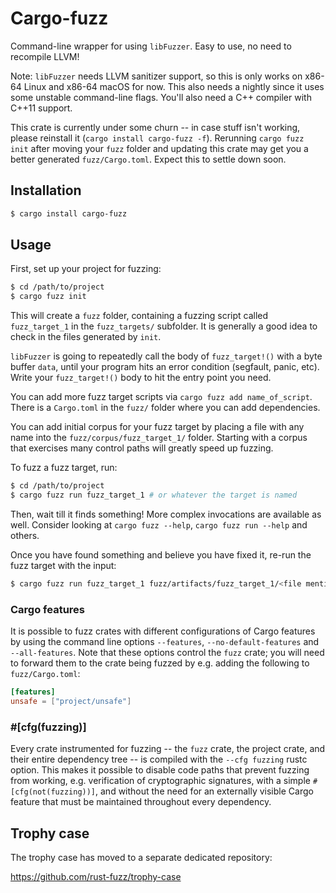 # Cargo-fuzz

Command-line wrapper for using `libFuzzer`. Easy to use, no need to recompile LLVM!

Note: `libFuzzer` needs LLVM sanitizer support, so this is only works on x86-64 Linux and x86-64 macOS for now. This also needs a nightly since it uses some unstable command-line flags. You'll also need a C++ compiler with C++11 support.

This crate is currently under some churn -- in case stuff isn't working, please reinstall it (`cargo install cargo-fuzz -f`). Rerunning `cargo fuzz init` after moving your `fuzz` folder and updating this crate may get you a better generated `fuzz/Cargo.toml`. Expect this to settle down soon.

## Installation

```sh
$ cargo install cargo-fuzz
```

## Usage

First, set up your project for fuzzing:

```sh
$ cd /path/to/project
$ cargo fuzz init
```

This will create a `fuzz` folder, containing a fuzzing script called `fuzz_target_1` in the
`fuzz_targets/` subfolder. It is generally a good idea to check in the files generated by `init`.

`libFuzzer` is going to repeatedly call the body of `fuzz_target!()` with a byte buffer `data`,
until your program hits an error condition (segfault, panic, etc). Write your `fuzz_target!()`
body to hit the entry point you need.

You can add more fuzz target scripts via `cargo fuzz add name_of_script`. There
is a `Cargo.toml` in the `fuzz/` folder where you can add dependencies.

You can add initial corpus for your fuzz target by placing a file with any name into
the `fuzz/corpus/fuzz_target_1/` folder. Starting with a corpus that exercises many control paths
will greatly speed up fuzzing.

To fuzz a fuzz target, run:

```sh
$ cd /path/to/project
$ cargo fuzz run fuzz_target_1 # or whatever the target is named
```

Then, wait till it finds something! More complex invocations are available as well. Consider
looking at `cargo fuzz --help`, `cargo fuzz run --help` and others.

Once you have found something and believe you have fixed it, re-run the fuzz target with the input:

```sh
$ cargo fuzz run fuzz_target_1 fuzz/artifacts/fuzz_target_1/<file mentioned in crash output>
```

### Cargo features

It is possible to fuzz crates with different configurations of Cargo features by using
the command line options `--features`, `--no-default-features` and `--all-features`.
Note that these options control the `fuzz` crate; you will need to forward them to
the crate being fuzzed by e.g. adding the following to `fuzz/Cargo.toml`:

```toml
[features]
unsafe = ["project/unsafe"]
```

### #[cfg(fuzzing)]

Every crate instrumented for fuzzing -- the `fuzz` crate, the project crate, and
their entire dependency tree -- is compiled with the `--cfg fuzzing` rustc option.
This makes it possible to disable code paths that prevent fuzzing from working,
e.g. verification of cryptographic signatures, with a simple `#[cfg(not(fuzzing))]`,
and without the need for an externally visible Cargo feature that must be maintained
throughout every dependency.

## Trophy case

The trophy case has moved to a separate dedicated repository:

https://github.com/rust-fuzz/trophy-case
